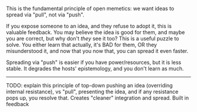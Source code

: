 This is the fundamental principle of open memetics: we want ideas to spread via "pull", not via "push". 

If you expose someone to an idea, and they refuse to adopt it, this is valuable feedback. You may believe the idea is good for them, and maybe you are correct, but why don't _they_ see it too? This is a useful puzzle to solve. You either learn that actually, it's BAD for them, OR they misunderstood it, and now that you now that, you can spread it even faster. 

Spreading via "push" is easier if you have power/resources, but it is less stable. It degrades the hosts' epistemology, and you don't learn as much. 

----

TODO: explain this principle of top-down pushing an idea (overriding internal resistance), vs "pull", presenting the idea, and if any resistance pops up, you resolve that. Creates "cleaner" integration and spread. Built in feedback 